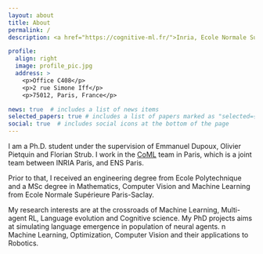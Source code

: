 ```yaml
---
layout: about
title: About
permalink: /
description: <a href="https://cognitive-ml.fr/">Inria, Ecole Normale Supérieure.</a>

profile:
  align: right
  image: profile_pic.jpg
  address: >
    <p>Office C408</p>
    <p>2 rue Simone Iff</p>
    <p>75012, Paris, France</p>

news: true  # includes a list of news items
selected_papers: true # includes a list of papers marked as "selected={true}"
social: true  # includes social icons at the bottom of the page
---
```


I am a Ph.D. student under the supervision of Emmanuel Dupoux, Olivier Pietquin and Florian Strub. I work in the <a href="https://cognitive-ml.fr/" target="_blank" rel="noopener noreferrer">CoML</a> team in Paris, which is a joint team between INRIA Paris, and ENS Paris.

Prior to that, I received an engineering degree from Ecole Polytechnique and a MSc degree in Mathematics, Computer Vision and Machine Learning from Ecole Normale Supérieure Paris-Saclay.

My research interests are at the crossroads of Machine Learning, Multi-agent RL, Language evolution and Cognitive science. My PhD projects aims at simulating language emergence in population of neural agents.
n Machine Learning, Optimization, Computer Vision and their applications to Robotics.